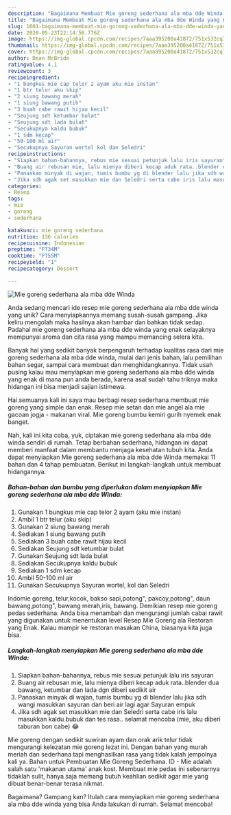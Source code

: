 ```yaml
---
description: "Bagaimana Membuat Mie goreng sederhana ala mba dde Winda yang Lezat Sekali"
title: "Bagaimana Membuat Mie goreng sederhana ala mba dde Winda yang Lezat Sekali"
slug: 1601-bagaimana-membuat-mie-goreng-sederhana-ala-mba-dde-winda-yang-lezat-sekali
date: 2020-05-23T22:14:56.776Z
image: https://img-global.cpcdn.com/recipes/7aaa395200a41872/751x532cq70/mie-goreng-sederhana-ala-mba-dde-winda-foto-resep-utama.jpg
thumbnail: https://img-global.cpcdn.com/recipes/7aaa395200a41872/751x532cq70/mie-goreng-sederhana-ala-mba-dde-winda-foto-resep-utama.jpg
cover: https://img-global.cpcdn.com/recipes/7aaa395200a41872/751x532cq70/mie-goreng-sederhana-ala-mba-dde-winda-foto-resep-utama.jpg
author: Dean McBride
ratingvalue: 4.1
reviewcount: 3
recipeingredient:
- "1 bungkus mie cap telor 2 ayam aku mie instan"
- "1 btr telur aku skip"
- "2 siung bawang merah"
- "1 siung bawang putih"
- "3 buah cabe rawit hijau kecil"
- "Seujung sdt ketumbar bulat"
- "Seujung sdt lada bulat"
- "Secukupnya kaldu bubuk"
- "1 sdm kecap"
- "50-100 ml air"
- "Secukupnya Sayuran wortel kol dan Seledri"
recipeinstructions:
- "Siapkan bahan-bahannya, rebus mie sesuai petunjuk lalu iris sayuran"
- "Buang air rebusan mie, lalu mienya diberi kecap aduk rata..blender dua bawang, ketumbar dan lada dgn diberi sedikit air"
- "Panaskan minyak di wajan, tumis bumbu yg di blender lalu jika sdh wangi masukkan sayuran dan beri air lagi agar Sayuran empuk"
- "Jika sdh agak set masukkan mie dan Seledri serta cabe iris lalu masukkan kaldu bubuk dan tes rasa.. selamat mencoba (mie, aku diberi taburan bon cabe) 😂"
categories:
- Resep
tags:
- mie
- goreng
- sederhana

katakunci: mie goreng sederhana 
nutrition: 136 calories
recipecuisine: Indonesian
preptime: "PT34M"
cooktime: "PT55M"
recipeyield: "1"
recipecategory: Dessert

---
```



![Mie goreng sederhana ala mba dde Winda](https://img-global.cpcdn.com/recipes/7aaa395200a41872/751x532cq70/mie-goreng-sederhana-ala-mba-dde-winda-foto-resep-utama.jpg)

Anda sedang mencari ide resep mie goreng sederhana ala mba dde winda yang unik? Cara menyiapkannya memang susah-susah gampang. Jika keliru mengolah maka hasilnya akan hambar dan bahkan tidak sedap. Padahal mie goreng sederhana ala mba dde winda yang enak selayaknya mempunyai aroma dan cita rasa yang mampu memancing selera kita.

Banyak hal yang sedikit banyak berpengaruh terhadap kualitas rasa dari mie goreng sederhana ala mba dde winda, mulai dari jenis bahan, lalu pemilihan bahan segar, sampai cara membuat dan menghidangkannya. Tidak usah pusing kalau mau menyiapkan mie goreng sederhana ala mba dde winda yang enak di mana pun anda berada, karena asal sudah tahu triknya maka hidangan ini bisa menjadi sajian istimewa.

Hai.semuanya kali ini saya mau berbagi resep sederhana membuat mie goreng yang simple dan enak. Resep mie setan dan mie angel ala mie gacoan jogja - makanan viral. Mie goreng bumbu kemiri gurih nyemek enak banget.


Nah, kali ini kita coba, yuk, ciptakan mie goreng sederhana ala mba dde winda sendiri di rumah. Tetap berbahan sederhana, hidangan ini dapat memberi manfaat dalam membantu menjaga kesehatan tubuh kita. Anda dapat menyiapkan Mie goreng sederhana ala mba dde Winda memakai 11 bahan dan 4 tahap pembuatan. Berikut ini langkah-langkah untuk membuat hidangannya.

<!--inarticleads1-->

##### Bahan-bahan dan bumbu yang diperlukan dalam menyiapkan Mie goreng sederhana ala mba dde Winda:

1. Gunakan 1 bungkus mie cap telor 2 ayam (aku mie instan)
1. Ambil 1 btr telur (aku skip)
1. Gunakan 2 siung bawang merah
1. Sediakan 1 siung bawang putih
1. Sediakan 3 buah cabe rawit hijau kecil
1. Sediakan Seujung sdt ketumbar bulat
1. Gunakan Seujung sdt lada bulat
1. Sediakan Secukupnya kaldu bubuk
1. Sediakan 1 sdm kecap
1. Ambil 50-100 ml air
1. Gunakan Secukupnya Sayuran wortel, kol dan Seledri


Indomie goreng, telur,kocok, bakso sapi,potong&#34;, pakcoy,potong&#34;, daun bawang,potong&#34;, bawang merah,iris, bawang. Demikian resep mie goreng pedas sederhana. Anda bisa menambah dan mengurangi jumlah cabai rawit yang digunakan untuk menentukan level Resep Mie Goreng ala Restoran yang Enak. Kalau mampir ke restoran masakan China, biasanya kita juga bisa. 

<!--inarticleads2-->

##### Langkah-langkah menyiapkan Mie goreng sederhana ala mba dde Winda:

1. Siapkan bahan-bahannya, rebus mie sesuai petunjuk lalu iris sayuran
1. Buang air rebusan mie, lalu mienya diberi kecap aduk rata..blender dua bawang, ketumbar dan lada dgn diberi sedikit air
1. Panaskan minyak di wajan, tumis bumbu yg di blender lalu jika sdh wangi masukkan sayuran dan beri air lagi agar Sayuran empuk
1. Jika sdh agak set masukkan mie dan Seledri serta cabe iris lalu masukkan kaldu bubuk dan tes rasa.. selamat mencoba (mie, aku diberi taburan bon cabe) 😂


Mie goreng dengan sedikit suwiran ayam dan orak arik telur tidak mengurangi kelezatan mie goreng lezat ini. Dengan bahan yang murah meriah dan sederhana tapi menghasilkan rasa yang tidak kalah jempolnya kali ya. Bahan untuk Pembuatan Mie Goreng Sederhana. ID - Mie adalah salah satu &#39;makanan utama&#39; anak kost. Membuat mie pedas ini sebenarnya tidaklah sulit, hanya saja memang butuh keahlian sedikit agar mie yang dibuat benar-benar terasa nikmat. 

Bagaimana? Gampang kan? Itulah cara menyiapkan mie goreng sederhana ala mba dde winda yang bisa Anda lakukan di rumah. Selamat mencoba!
